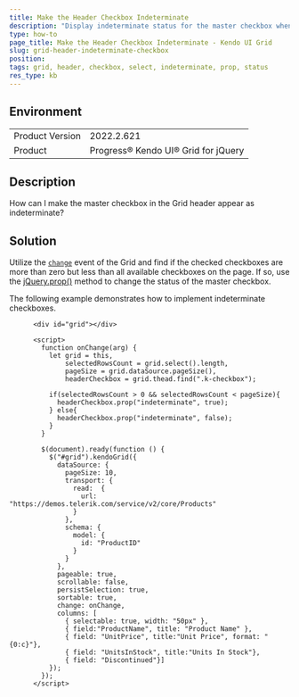 ```yaml
---
title: Make the Header Checkbox Indeterminate
description: "Display indeterminate status for the master checkbox when only some of the Grid checkboxes are selected."
type: how-to
page_title: Make the Header Checkbox Indeterminate - Kendo UI Grid
slug: grid-header-indeterminate-checkbox
position: 
tags: grid, header, checkbox, select, indeterminate, prop, status
res_type: kb
---
```


## Environment

<table>
	<tbody>
		<tr>
			<td>Product Version</td>
			<td>2022.2.621</td>
		</tr>
		<tr>
			<td>Product</td>
			<td>Progress® Kendo UI® Grid for jQuery</td>
		</tr>
	</tbody>
</table>

## Description

How can I make the master checkbox in the Grid header appear as indeterminate?

## Solution

Utilize the [`change`](/api/javascript/ui/grid/events/change) event of the Grid and find if the checked checkboxes are more than zero but less than all available checkboxes on the page. If so, use the [jQuery.prop()](https://api.jquery.com/prop/) method to change the status of the master checkbox.

The following example demonstrates how to implement indeterminate checkboxes.

```dojo
      <div id="grid"></div>

      <script>
        function onChange(arg) {
          let grid = this,
              selectedRowsCount = grid.select().length,
              pageSize = grid.dataSource.pageSize(),
              headerCheckbox = grid.thead.find(".k-checkbox");

          if(selectedRowsCount > 0 && selectedRowsCount < pageSize){
            headerCheckbox.prop("indeterminate", true);
          } else{
            headerCheckbox.prop("indeterminate", false);
          }
        }

        $(document).ready(function () {
          $("#grid").kendoGrid({
            dataSource: {
              pageSize: 10,
              transport: {
                read:  {
                  url: "https://demos.telerik.com/service/v2/core/Products"
                }
              },
              schema: {
                model: {
                  id: "ProductID"
                }
              }
            },
            pageable: true,
            scrollable: false,
            persistSelection: true,
            sortable: true,
            change: onChange,
            columns: [
              { selectable: true, width: "50px" },
              { field:"ProductName", title: "Product Name" },
              { field: "UnitPrice", title:"Unit Price", format: "{0:c}"},
              { field: "UnitsInStock", title:"Units In Stock"},
              { field: "Discontinued"}]
          });
        });
      </script>
```
